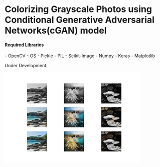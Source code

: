 # Colorizing Grayscale Photos using Conditional Generative Adversarial Networks(cGAN) model


<h4><b>Required Libraries</b></h4>
- OpenCV
- OS
- Pickle
- PIL
- Scikit-Image
- Numpy
- Keras
- Matplotlib

Under Development.




































![Alt text](plot_030000.png?raw=true "Optional Title")
